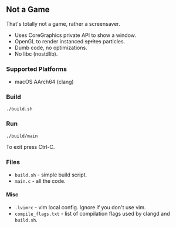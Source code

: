 ## Not a Game
That's totally not a game, rather a screensaver.

- Uses CoreGraphics private API to show a window.
- OpenGL to render instanced ~~sprites~~ particles.
- Dumb code, no optimizations.
- No libc (nostdlib).

### Supported Platforms
- macOS AArch64 (clang)

### Build
```
./build.sh
```

### Run
```
./build/main
```
To exit press Ctrl-C.

### Files
- `build.sh` - simple build script.
- `main.c` - all the code.

#### Misc
- `.lvimrc` - vim local config. Ignore if you don't use vim.
- `compile_flags.txt` - list of compilation flags used by clangd and `build.sh`.
